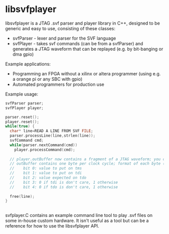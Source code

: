 libsvfplayer
================
libsvfplayer is a JTAG .svf parser and player library in C++, designed to be generic and easy to use, consisting of these classes:
* svfParser - lexer and parser for the SVF language
* svfPlayer - takes svf commands (can be from a svfParser) and generates a JTAG waveform that can be replayed (e.g. by bit-banging or dma gpio)

Example applications:
* Programming an FPGA without a xilinx or altera programmer (using e.g. a orange pi or any SBC with gpio)
* Automated programmers for production use

Example usage:
```c++
svfParser parser;
svfPlayer player;

parser.reset();
player.reset();
while(true) {
  char* line=READ A LINE FROM SVF FILE;
  parser.processLine(line,strlen(line));
  svfCommand cmd;
  while(parser.nextCommand(cmd))
    player.processCommand(cmd);
  
  // player.outBuffer now contains a fragment of a JTAG waveform; you can store it or play it on your hardware
  // outBuffer contains one byte per clock cycle; format of each byte (bit 0 means LSB):
  //	bit 0: value to put on tms
  //	bit 1: value to put on tdi
  //	bit 2: value expected on tdo
  //	bit 3: 0 if tdi is don't care, 1 otherwise
  //	bit 4: 0 if tdo is don't care, 1 otherwise
  
  free(line);
}
  
```

svfplayer.C contains an example command line tool to play .svf files on some in-house custom hardware. It isn't useful as a tool but can be a reference for how to use the libsvfplayer API.
